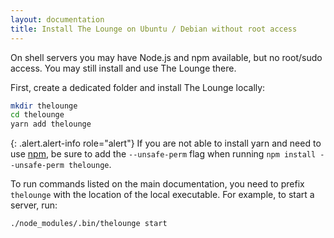 ```yaml
---
layout: documentation
title: Install The Lounge on Ubuntu / Debian without root access
---
```


On shell servers you may have Node.js and npm available, but no root/sudo
access. You may still install and use The Lounge there.

First, create a dedicated folder and install The Lounge locally:

```sh
mkdir thelounge
cd thelounge
yarn add thelounge
```

{: .alert.alert-info role="alert"}
If you are not able to install yarn and need to use [npm](https://npmjs.com), be sure to add the `--unsafe-perm` flag when running `npm install --unsafe-perm thelounge`.

To run commands listed on the main documentation, you need to prefix `thelounge`
with the location of the local executable. For example, to start a server, run:

```sh
./node_modules/.bin/thelounge start
```
